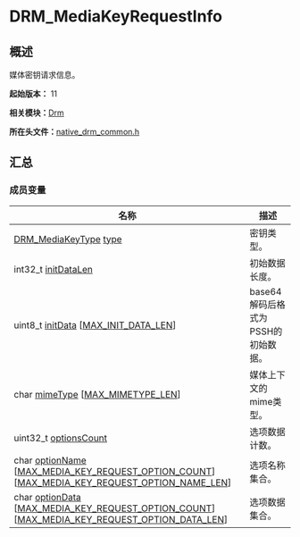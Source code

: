 # DRM_MediaKeyRequestInfo


## 概述

媒体密钥请求信息。

**起始版本：** 11

**相关模块：**[Drm](_drm.md)

**所在头文件：**[native_drm_common.h](native__drm__common_8h.md)


## 汇总


### 成员变量

| 名称 | 描述 | 
| -------- | -------- |
| [DRM_MediaKeyType](_drm.md#drm_mediakeytype) [type](_drm.md#type-12) | 密钥类型。 | 
| int32_t [initDataLen](_drm.md#initdatalen) | 初始数据长度。 | 
| uint8_t [initData](_drm.md#initdata) [[MAX_INIT_DATA_LEN](_drm.md#max_init_data_len)] | base64解码后格式为PSSH的初始数据。 | 
| char [mimeType](_drm.md#mimetype) [[MAX_MIMETYPE_LEN](_drm.md#max_mimetype_len)] | 媒体上下文的mime类型。 | 
| uint32_t [optionsCount](_drm.md#optionscount) | 选项数据计数。 | 
| char [optionName](_drm.md#optionname) [[MAX_MEDIA_KEY_REQUEST_OPTION_COUNT](_drm.md#max_media_key_request_option_count)][[MAX_MEDIA_KEY_REQUEST_OPTION_NAME_LEN](_drm.md#max_media_key_request_option_name_len)] | 选项名称集合。 | 
| char [optionData](_drm.md#optiondata) [[MAX_MEDIA_KEY_REQUEST_OPTION_COUNT](_drm.md#max_media_key_request_option_count)][[MAX_MEDIA_KEY_REQUEST_OPTION_DATA_LEN](_drm.md#max_media_key_request_option_data_len)] | 选项数据集合。 | 
